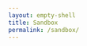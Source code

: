 ```yaml
---
layout: empty-shell
title: Sandbox
permalink: /sandbox/
---
```


<main class="main {% if page.url == '/test/' %}test{% endif %}">
    <section id="test" class="test" style="
        display: flex;
        flex-direction: column;
        width: 100%;
    ">
  <!-- The JavaScript will dynamically inject the post here -->  
        <script type="module">
            class MediumPost {
            constructor(feedUrl) {
                this.feedUrl = feedUrl;
                this.apiUrl = `https://api.rss2json.com/v1/api.json?rss_url=${feedUrl}`;
            }

            async fetchPost() {
                try {
                const response = await fetch(this.apiUrl);
                if (!response.ok) throw new Error('Failed to fetch data from the primary API.');
                const data = await response.json();
                return data;
                } catch (error) {
                console.error('Error fetching post:', error);
                throw new Error('Both primary and backup APIs failed.');
                }
            }

            cleanData(post) {
                try {
                const { title, pubDate, content } = post;

                // Format the date and time to EST
                const gmtDate = new Date(pubDate);
                const estDate = new Date(gmtDate.getTime() - 5 * 60 * 60 * 1000);
                const formattedDate = estDate.toLocaleString('en-US', {
                    year: 'numeric',
                    month: 'long',
                    day: 'numeric',
                    hour: 'numeric',
                    minute: '2-digit',
                    hour12: true,
                    timeZoneName: 'short'
                });

                // Parse content to extract first valid image with figure and caption
                const parser = new DOMParser();
                const doc = parser.parseFromString(content, 'text/html');
                const figures = Array.from(doc.querySelectorAll('figure'));
                let imageFigure = '';
                for (const figure of figures) {
                    const img = figure.querySelector('img');
                    if (img && img.naturalWidth > 1 && img.naturalHeight > 1) {
                    const caption = figure.querySelector('figcaption')?.outerHTML || '';
                    imageFigure = `<figure class="figure"><img class="img" src="${img.src}" alt="${img.alt || ''}">${caption}</figure>`;
                    break;
                    }
                }

                // Add classes to HTML elements
                doc.body.querySelectorAll('*').forEach((el) => {
                    el.classList.add(el.tagName.toLowerCase());
                });

                return {
                    title: `<h1 class="h1 title">${title}</h1>`,
                    date: `<time class="time timestamp">${formattedDate}</time>`,
                    image: imageFigure,
                    content: doc.body.innerHTML
                };
                } catch (error) {
                console.error('Error cleaning data:', error);
                throw new Error('Failed to clean post data.');
                }
            }

            render(postData) {
                try {
                const { title, date, image, content } = postData;
                const container = document.createElement('div');
                container.className = 'most-recent-post';
                container.innerHTML = `${image}${title}${date}<div class="content">${content}</div>`;

                // Inject into the <section id="test">
                const section = document.getElementById('test');
                if (!section) {
                    throw new Error('No <section> with id="test" found on the page.');
                }
                section.appendChild(container);
                } catch (error) {
                console.error('Error rendering post:', error);
                throw new Error('Failed to render post.');
                }
            }

            async init() {
                try {
                const data = await this.fetchPost();
                if (!data || !data.items || data.items.length === 0) {
                    throw new Error('No posts available in the feed.');
                }
                const mostRecentPost = data.items[0];
                const cleanedData = this.cleanData(mostRecentPost);
                this.render(cleanedData);
                } catch (error) {
                console.error('Error initializing MediumPost:', error);
                }
            }
            }

            // Usage
            const mediumFeedUrl = 'https://medium.com/feed/@jmwii1981';
            const mediumPost = new MediumPost(mediumFeedUrl);
            mediumPost.init();

        </script>
      </section>
</main>